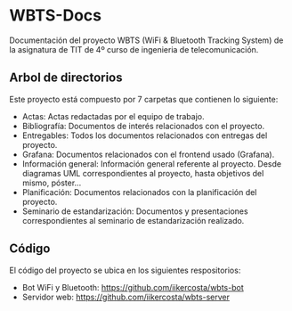 # WBTS-Docs
Documentación del proyecto WBTS (WiFi & Bluetooth Tracking System) de la asignatura de TIT de 4º curso de ingenieria de telecomunicación.

## Arbol de directorios

Este proyecto está compuesto por 7 carpetas que contienen lo siguiente:
- Actas: Actas redactadas por el equipo de trabajo.
- Bibliografía: Documentos de interés relacionados con el proyecto.
- Entregables: Todos los documentos relacionados con entregas del proyecto.
- Grafana: Documentos relacionados con el frontend usado (Grafana).
- Información general: Información general referente al proyecto. Desde diagramas UML correspondientes al proyecto, hasta objetivos del mismo, póster...
- Planificación: Documentos relacionados con la planificación del proyecto.
- Seminario de estandarización: Documentos y presentaciones correspondientes al seminario de estandarización realizado.

## Código

El código del proyecto se ubica en los siguientes respositorios:
- Bot WiFi y Bluetooth: https://github.com/iikercosta/wbts-bot
- Servidor web: https://github.com/iikercosta/wbts-server
